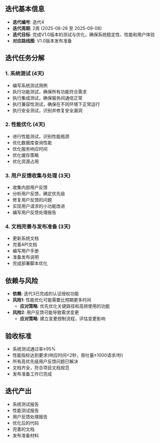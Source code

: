 ## 迭代基本信息
- **迭代编号**: 迭代4
- **迭代周期**: 2周 (2025-08-26 至 2025-09-08)
- **迭代目标**: 完成V1.0版本的测试与优化，确保系统稳定性、性能和用户体验
- **对应路线图**: V1.0版本发布准备

## 迭代任务分解

### 1. 系统测试 (4天)
- 编写系统测试用例
- 执行功能测试，确保所有功能符合需求
- 执行集成测试，确保服务间通信正常
- 执行兼容性测试，确保在不同环境下正常运行
- 执行安全测试，识别并修复安全漏洞

### 2. 性能优化 (4天)
- 进行性能测试，识别性能瓶颈
- 优化数据库查询性能
- 优化服务响应时间
- 优化缓存策略
- 优化资源占用

### 3. 用户反馈收集与处理 (3天)
- 收集内部用户反馈
- 分析用户反馈，确定优先级
- 修复用户反馈的问题
- 实现用户请求的小功能改进
- 编写用户反馈处理报告

### 4. 文档完善与发布准备 (3天)
- 更新系统文档
- 完善API文档
- 编写用户手册
- 准备发布说明
- 完成部署脚本优化

## 依赖与风险
- **依赖**: 迭代3已完成的认证授权功能
- **风险1**: 性能优化可能需要比预期更多时间
  - **应对策略**: 优先优化关键路径和高频使用的功能
- **风险2**: 用户反馈可能导致需求变更
  - **应对策略**: 建立变更控制流程，评估变更影响

## 验收标准
- 系统测试通过率≥95%
- 性能指标达到要求(响应时间<2秒，吞吐量≥1000请求/秒)
- 所有高优先级用户反馈问题已解决
- 文档齐全，符合项目文档规范
- 发布准备工作已完成

## 迭代产出
- 系统测试报告
- 性能测试报告
- 用户反馈处理报告
- 优化后的代码
- 完善的文档
- 发布准备材料